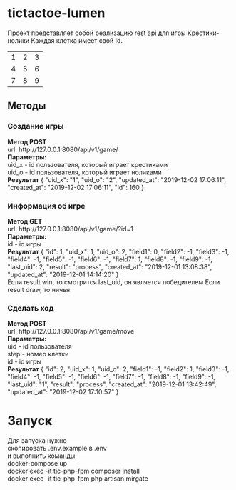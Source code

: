 # tictactoe-lumen
Проект представляет собой реализацию rest api для игры Крестики-нолики
Каждая клетка имеет свой Id.
<table class="wikitable">
<tbody><tr>
<td>1
</td>
<td>2
</td>
<td>3
</td></tr>
<tr>
<td>4
</td>
<td>5
</td>
<td>6
</td></tr>
<tr>
<td>7
</td>
<td>8
</td>
<td>9
</td></tr></tbody></table>

<h2>Методы</h2>
<h3>Создание игры</h3>
<b>Метод POST</b></br>
  url: http://127.0.0.1:8080/api/v1/game/
  </br>
<b>Параметры:</b></br>
  uid_x - id пользователя, который играет крестиками</br>  
  uid_o - id пользователя, который играет ноликами</br>
<b>Результат</b>
{
    "uid_x": "1",
    "uid_o": "2",
    "updated_at": "2019-12-02 17:06:11",
    "created_at": "2019-12-02 17:06:11",
    "id": 160
}</br>

<h3>Информация об игре</h3>
<b>Метод GET</b></br>
  url: http://127.0.0.1:8080/api/v1/game/?id=1
  </br>
<b>Параметры:</b></br>
  id - id игры</br>    
<b>Результат</b>
{
    "id": 1,
    "uid_x": 1,
    "uid_o": 2,
    "field1": 0,
    "field2": -1,
    "field3": -1,
    "field4": -1,
    "field5": -1,
    "field6": -1,
    "field7": 1,
    "field8": -1,
    "field9": -1,
    "last_uid": 2,
    "result": "process",
    "created_at": "2019-12-01 13:08:38",
    "updated_at": "2019-12-01 14:14:20"
}</br>
Если result win, то смотрится last_uid, он является победителем
Если result draw, то ничья
</br>

<h3>Сделать ход</h3>
<b>Метод POST</b></br>
  url: http://127.0.0.1:8080/api/v1/game/move
  </br>
<b>Параметры:</b></br>
  uid - id пользователя</br>  
  step - номер клетки</br>
  id - id игры</br>
<b>Результат</b>
{
    "id": 2,
    "uid_x": 1,
    "uid_o": 2,
    "field1": -1,
    "field2": 1,
    "field3": -1,
    "field4": -1,
    "field5": -1,
    "field6": -1,
    "field7": -1,
    "field8": -1,
    "field9": -1,
    "last_uid": "1",
    "result": "process",
    "created_at": "2019-12-01 13:42:49",
    "updated_at": "2019-12-02 17:10:57"
}</br>

<h1>Запуск</h1>
Для запуска нужно</br>
скопировать .env.example  в .env</br>
и выполнить команды</br>
docker-compose up</br>
docker exec -it tic-php-fpm composer install</br>
docker exec -it tic-php-fpm php artisan mirgate</br>
